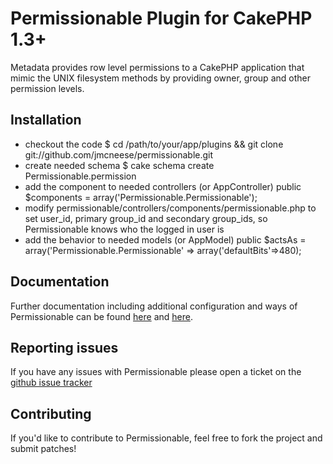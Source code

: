 # Permissionable Plugin for CakePHP 1.3+

Metadata provides row level permissions to a CakePHP application that mimic the UNIX filesystem methods by providing owner, group and other permission levels.

## Installation

* checkout the code
    $ cd /path/to/your/app/plugins && git clone git://github.com/jmcneese/permissionable.git
* create needed schema
    $ cake schema create Permissionable.permission
* add the component to needed controllers (or AppController)
    public $components = array('Permissionable.Permissionable');
* modify permissionable/controllers/components/permissionable.php to set user_id, primary group_id and secondary group_ids, so Permissionable knows who the logged in user is
* add the behavior to needed models (or AppModel)
    public $actsAs = array('Permissionable.Permissionable' => array('defaultBits'=>480);

## Documentation

Further documentation including additional configuration and ways of Permissionable can be found [here](http://jmcneese.github.com/permissionable) and [here](http://jmcneese.wordpress.com/2010/01/28/rmac-is-dead-long-live-rmac/).

## Reporting issues

If you have any issues with Permissionable please open a ticket on the [github issue tracker](http://github.com/jmcneese/permissionable/issues)

## Contributing

If you'd like to contribute to Permissionable, feel free to fork the project and submit patches!